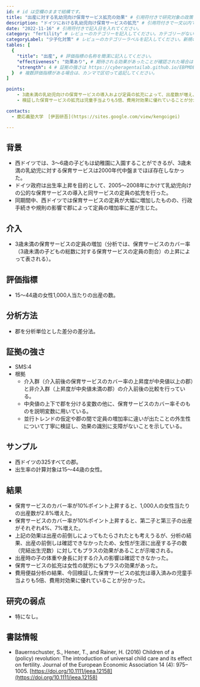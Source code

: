 ```yaml
---
id: # id は空欄のままで結構です。
title: "出産に対する乳幼児向け保育サービス拡充の効果" # 引用符付きで研究対象の政策や変数を端的に示す名称を記入してください。
description: "ドイツにおける乳幼児向け保育サービスの拡充" # 引用符付きで一文以内で政策の簡単な概要を記入してください。
date: "2022-11-16" # 引用符付きで記入日を入れてください。
category: "fertility" # レビューのカテゴリーを記入してください。カテゴリーがない場合は新規で作成してください。その際、カテゴリを端的に示す英単語を選んでください。
categoryLabel: "少子化対策" # レビューのカテゴリーラベルを記入してください。新規の場合はカテゴリを端的に示す名称を選んでください。
tables: [
  {
    "title": "出産", # 評価指標の名称を簡潔に記入してください。
    "effectiveness": "効果あり", # 期待される効果があったことが確認された場合は"効果あり"、期待される効果がなかったり、逆効果だったことが確認された場合は"効果なし"、状況によって効果があったりなかったりする場合は"ミックス"、検出力不足や研究の不備によって結論が出せない場合は"不明" としてください。
    "strength": 4 # 証拠の強さは https://cyberagentailab.github.io/EBPMDB/sms を参照してください。
  }  # 複数評価指標がある場合は、カンマで区切って追記してください。
]

points:
    - 3歳未満の乳幼児向けの保育サービスの導入および定員の拡充によって、出産数が増え、第二子や第三子の出産が増えた。
    - 検証した保育サービスの拡充は児童手当よりも5倍、費用対効果に優れていることが分かった。

contacts:
  - 慶応義塾大学　[伊芸研吾](https://sites.google.com/view/kengoigei)

---
```


## 背景 
- 西ドイツでは、3～6歳の子どもは幼稚園に入園することができるが、3歳未満の乳幼児に対する保育サービスは2000年代中盤までほぼ存在しなかった。
- ドイツ政府は出生率上昇を目的として、2005～2008年にかけて乳幼児向けの公的な保育サービスの導入と同サービスの定員の拡充を行った。
- 同期間中、西ドイツでは保育サービスの定員が大幅に増加したものの、行政手続きや規則の影響で郡によって定員の増加率に差が生じた。

## 介入
- 3歳未満の保育サービスの定員の増加（分析では、保育サービスのカバー率（3歳未満の子どもの総数に対する保育サービスの定員の割合）の上昇によって表される）。

## 評価指標
- 15～44歳の女性1,000人当たりの出産の数。

## 分析方法
- 郡を分析単位とした差分の差分法。

## 証拠の強さ
- SMS:4
- 根拠 
    - 介入群（介入前後の保育サービスのカバー率の上昇度が中央値以上の郡）と非介入群（上昇度が中央値未満の郡）の介入前後の比較を行っている。
    - 中央値の上下で郡を分ける変数の他に、保育サービスのカバー率そのものを説明変数に用いている。
    - 並行トレンドの仮定や郡の間で定員の増加率に違いが出たことの外生性について丁寧に検証し、効果の識別に支障がないことを示している。


## サンプル
- 西ドイツの325すべての郡。
- 出生率の計算対象は15～44歳の女性。

## 結果
- 保育サービスのカバー率が10%ポイント上昇すると、1,000人の女性当たりの出産数が2.8%増えた。
- 保育サービスのカバー率が10%ポイント上昇すると、第二子と第三子の出産がそれぞれ4%、7%増えた。
- 上記の効果は出産の前倒しによってもたらされたとも考えうるが、分析の結果、出産の前倒しは確認できなかったため、女性が生涯に出産する子の数（完結出生児数）に対してもプラスの効果があることが示唆される。
- 出産時の子の体重や身長に対する介入の影響は確認できなかった。
- 保育サービスの拡充は女性の就労にもプラスの効果があった。
- 費用便益分析の結果、今回検証した保育サービスの拡充は導入済みの児童手当よりも5倍、費用対効果に優れていることが分かった。

## 研究の弱点
- 特になし。

## 書誌情報
- Bauernschuster, S., Hener, T., and Rainer, H. (2016) Children of a (policy) revolution: The introduction of universal child care and its effect on fertility. Journal of the European Economic Association 14 (4): 975–1005. [https://doi.org/10.1111/jeea.12158](https://doi.org/10.1111/jeea.12158)
